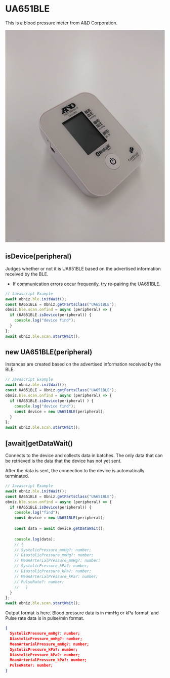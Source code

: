 # UA651BLE
This is a blood pressure meter from A&D Corporation.

![](./image.jpg)

## isDevice(peripheral)

Judges whether or not it is UA651BLE based on the advertised information received by the BLE.

* If communication errors occur frequently, try re-pairing the UA651BLE.

```javascript
// Javascript Example
await obniz.ble.initWait();
const UA651BLE = Obniz.getPartsClass("UA651BLE");
obniz.ble.scan.onfind = async (peripheral) => {
  if (UA651BLE.isDevice(peripheral)) {
    console.log("device find");
  }
};
await obniz.ble.scan.startWait();

```

## new UA651BLE(peripheral)

Instances are created based on the advertised information received by the BLE.

```javascript
// Javascript Example
await obniz.ble.initWait();
const UA651BLE = Obniz.getPartsClass("UA651BLE");
obniz.ble.scan.onfind = async (peripheral) => {
  if (UA651BLE.isDevice(peripheral) ) {
    console.log("device find");
    const device = new UA651BLE(peripheral);
  }
};
await obniz.ble.scan.startWait();

```


## [await]getDataWait()

Connects to the device and collects data in batches.
The only data that can be retrieved is the data that the device has not yet sent.

After the data is sent, the connection to the device is automatically terminated.

```javascript
// Javascript Example
await obniz.ble.initWait();
const UA651BLE = Obniz.getPartsClass("UA651BLE");
obniz.ble.scan.onfind = async (peripheral) => {
  if (UA651BLE.isDevice(peripheral)) {
    console.log("find");
    const device = new UA651BLE(peripheral);
    
    const data = await device.getDataWait();
    
    console.log(data);
    // {
    // SystolicPressure_mmHg?: number;
    // DiastolicPressure_mmHg?: number;
    // MeanArterialPressure_mmHg?: number;
    // SystolicPressure_kPa?: number;
    // DiastolicPressure_kPa?: number;
    // MeanArterialPressure_kPa?: number;
    // PulseRate?: number;
    //   }
  }
};
await obniz.ble.scan.startWait();

```


Output format is here. Blood pressure data is in mmHg or kPa format, and Pulse rate data is in pulse/min format.

```json
{
  SystolicPressure_mmHg?: number;
  DiastolicPressure_mmHg?: number;
  MeanArterialPressure_mmHg?: number;
  SystolicPressure_kPa?: number;
  DiastolicPressure_kPa?: number;
  MeanArterialPressure_kPa?: number;
  PulseRate?: number;
}
```
